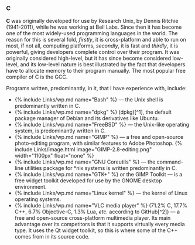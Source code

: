 ### C
**C** was originally developed for use by Research Unix, by Dennis Ritchie (1941-2011), while he was working at Bell Labs. Since then it has become one of the most widely-used programming languages in the world. The reason for this is several fold, *firstly*, it is cross-platform and able to run on most, if not all, computing platforms, *secondly*, it is fast and *thirdly*, it is powerful, giving developers complete control over their program. It was originally considered high-level, but it has since become considered low-level, and its low-level nature is best illustrated by the fact that developers have to allocate memory to their program manually. The most popular free compiler of C is the GCC.

Programs written, predominantly, in it, that I have experience with, include:

* {% include Links/wp.md name="Bash" %} &mdash; the Unix shell is predominantly written in C.
* {% include Links/wp.md name="dpkg" %} (dpkg)[^1], the default package manager of Debian and its derivatives like Ubuntu.
* {% include Links/wp.md name="FreeBSD" %} &mdash; the Unix-like operating system, is predominantly written in C.
* {% include Links/wp.md name="GIMP" %} &mdash; a free and open-source photo-editing program, with similar features to Adobe Photoshop.
{% include Links/image.html image="GIMP-2.8-editing.png" width="1100px" float="none" %}
* {% include Links/wp.md name="GNU Coreutils" %} &mdash; the command-line utilities package for &#42;nix systems is written predominantly in C.
* {% include Links/wp.md name="GTK+" %} or the GIMP Toolkit &mdash; is a free widget toolkit developed for use by the GNOME desktop environment.
* {% include Links/wp.md name="Linux kernel" %} &mdash; the kernel of Linux operating systems.
* {% include Links/wp.md name="VLC media player" %} (71.2% C, 17.7% C++, 6.7% Objective-C, 1.3% Lua, *etc.* according to GitHub[^2]) &mdash; a free and open-source cross-platform multimedia player. Its main advantage over its competitors is that it supports virtually every media type. It uses the Qt widget toolkit, so this is where some of the C++ comes from in its source code.
